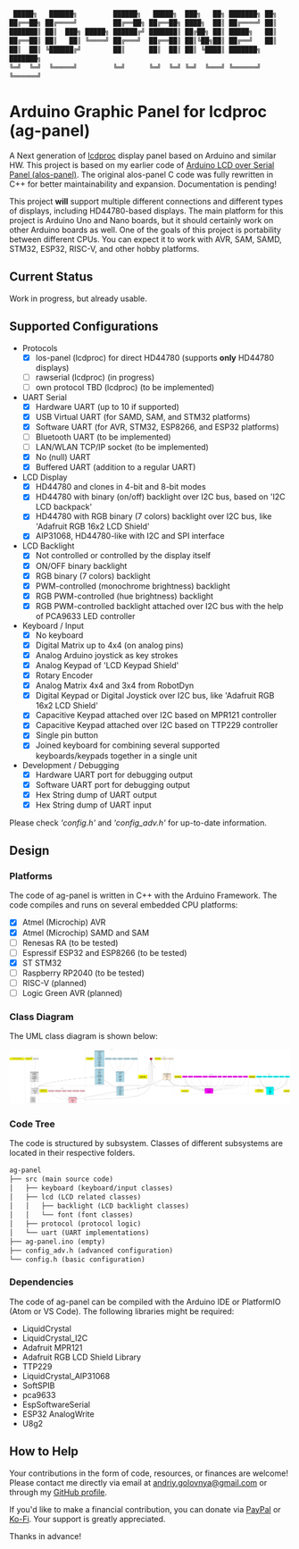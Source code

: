 ```
 █████╗   ██████╗         ██████╗   █████╗  ███╗   ██╗ ███████╗ ██╗     
██╔══██╗ ██╔════╝         ██╔══██╗ ██╔══██╗ ████╗  ██║ ██╔════╝ ██║     
███████║ ██║  ███╗ █████╗ ██████╔╝ ███████║ ██╔██╗ ██║ █████╗   ██║     
██╔══██║ ██║   ██║ ╚════╝ ██╔═══╝  ██╔══██║ ██║╚██╗██║ ██╔══╝   ██║     
██║  ██║ ╚██████╔╝        ██║      ██║  ██║ ██║ ╚████║ ███████╗ ███████╗
╚═╝  ╚═╝  ╚═════╝         ╚═╝      ╚═╝  ╚═╝ ╚═╝  ╚═══╝ ╚══════╝ ╚══════╝
```

# Arduino Graphic Panel for lcdproc (ag-panel)

A Next generation of [lcdproc](http://lcdproc.sourceforge.net/) display panel based on Arduino and similar HW.
This project is based on my earlier code of [Arduino LCD over Serial Panel (alos-panel)](https://github.com/red-scorp/alos-panel).
The original alos-panel C code was fully rewritten in C++ for better maintainability and expansion.
Documentation is pending!

This project **will** support multiple different connections and different types of displays, including HD44780-based displays.
The main platform for this project is Arduino Uno and Nano boards, but it should certainly work on other Arduino boards as well.
One of the goals of this project is portability between different CPUs. You can expect it to work with AVR, SAM, SAMD, STM32, ESP32, RISC-V, and other hobby platforms.

## Current Status

Work in progress, but already usable.

## Supported Configurations

- Protocols
  - [x] los-panel (lcdproc) for direct HD44780 (supports **only** HD44780 displays)
  - [ ] rawserial (lcdproc) (in progress)
  - [ ] own protocol TBD (lcdproc) (to be implemented)
- UART Serial
  - [x] Hardware UART (up to 10 if supported)
  - [x] USB Virtual UART (for SAMD, SAM, and STM32 platforms)
  - [x] Software UART (for AVR, STM32, ESP8266, and ESP32 platforms)
  - [ ] Bluetooth UART (to be implemented)
  - [ ] LAN/WLAN TCP/IP socket (to be implemented)
  - [x] No (null) UART
  - [x] Buffered UART (addition to a regular UART)
- LCD Display
  - [x] HD44780 and clones in 4-bit and 8-bit modes
  - [x] HD44780 with binary (on/off) backlight over I2C bus, based on 'I2C LCD backpack'
  - [x] HD44780 with RGB binary (7 colors) backlight over I2C bus, like 'Adafruit RGB 16x2 LCD Shield'
  - [x] AIP31068, HD44780-like with I2C and SPI interface
- LCD Backlight
  - [x] Not controlled or controlled by the display itself
  - [x] ON/OFF binary backlight
  - [x] RGB binary (7 colors) backlight
  - [x] PWM-controlled (monochrome brightness) backlight
  - [x] RGB PWM-controlled (hue brightness) backlight
  - [x] RGB PWM-controlled backlight attached over I2C bus with the help of PCA9633 LED controller
- Keyboard / Input
  - [x] No keyboard
  - [x] Digital Matrix up to 4x4 (on analog pins)
  - [x] Analog Arduino joystick as key strokes
  - [x] Analog Keypad of 'LCD Keypad Shield'
  - [x] Rotary Encoder
  - [x] Analog Matrix 4x4 and 3x4 from RobotDyn
  - [x] Digital Keypad or Digital Joystick over I2C bus, like 'Adafruit RGB 16x2 LCD Shield'
  - [x] Capacitive Keypad attached over I2C based on MPR121 controller
  - [x] Capacitive Keypad attached over I2C based on TTP229 controller
  - [x] Single pin button
  - [x] Joined keyboard for combining several supported keyboards/keypads together in a single unit
- Development / Debugging
  - [x] Hardware UART port for debugging output
  - [x] Software UART port for debugging output
  - [x] Hex String dump of UART output
  - [x] Hex String dump of UART input

Please check *'config.h'* and *'config_adv.h'* for up-to-date information.

## Design

### Platforms

The code of ag-panel is written in C++ with the Arduino Framework.
The code compiles and runs on several embedded CPU platforms:

- [x] Atmel (Microchip) AVR
- [x] Atmel (Microchip) SAMD and SAM
- [ ] Renesas RA (to be tested)
- [ ] Espressif ESP32 and ESP8266 (to be tested)
- [x] ST STM32
- [ ] Raspberry RP2040 (to be tested)
- [ ] RISC-V (planned)
- [ ] Logic Green AVR (planned)

### Class Diagram

The UML class diagram is shown below:

![UML diagram](/img/class_diagram.png)

### Code Tree

The code is structured by subsystem.
Classes of different subsystems are located in their respective folders.

```
ag-panel
├── src (main source code)
│   ├── keyboard (keyboard/input classes)
│   ├── lcd (LCD related classes)
│   │   ├── backlight (LCD backlight classes)
│   │   └── font (font classes)
│   ├── protocol (protocol logic)
│   └── uart (UART implementations)
├── ag-panel.ino (empty)
├── config_adv.h (advanced configuration)
└── config.h (basic configuration)
```

### Dependencies

The code of ag-panel can be compiled with the Arduino IDE or PlatformIO (Atom or VS Code).
The following libraries might be required:

- LiquidCrystal
- LiquidCrystal_I2C
- Adafruit MPR121
- Adafruit RGB LCD Shield Library
- TTP229
- LiquidCrystal_AIP31068
- SoftSPIB
- pca9633
- EspSoftwareSerial
- ESP32 AnalogWrite
- U8g2

## How to Help

Your contributions in the form of code, resources, or finances are welcome! Please contact me directly via email at andriy.golovnya@gmail.com or through my [GitHub profile](https://github.com/red-scorp).

If you'd like to make a financial contribution, you can donate via [PayPal](http://paypal.me/redscorp) or [Ko-Fi](http://ko-fi.com/redscorp). Your support is greatly appreciated.

Thanks in advance!
                                                     
